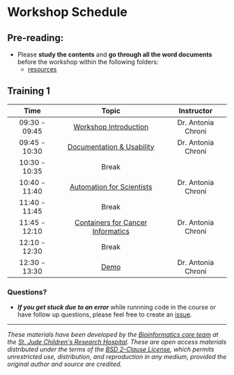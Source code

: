# Workshop Schedule


## Pre-reading:

* Please **study the contents** and **go through all the word documents** before the workshop within the following folders:
  * [resources](https://github.com/stjudeDNBBinfCore/Trainings/tree/main/courses/Automation-Reproducibility-compbio/resources/)

## Training 1

| Time |  Topic  | Instructor |
|:-----------:|:----------:|:--------:|
| 09:30 - 09:45 | [Workshop Introduction](https://github.com/stjudeDNBBinfCore/Trainings/tree/main/courses/Automation-Reproducibility-compbio/lectures/01-Best-practices.pdf) | Dr. Antonia Chroni |
| 09:45 - 10:30 | [Documentation & Usability](https://github.com/stjudeDNBBinfCore/Trainings/tree/main/courses/Automation-Reproducibility-compbio/lectures/01-Best-practices.pdf) | Dr. Antonia Chroni |
| 10:30 - 10:35 | Break|  |
| 10:40 - 11:40 | [Automation for Scientists](https://github.com/stjudeDNBBinfCore/Trainings/tree/main/courses/Automation-Reproducibility-compbio/lectures/01-Best-practices.pdf) | Dr. Antonia Chroni |
| 11:40 - 11:45 | Break|  |
| 11:45 - 12:10 | [Containers for Cancer Informatics](https://github.com/stjudeDNBBinfCore/Trainings/tree/main/courses/Automation-Reproducibility-compbio/lectures/01-Best-practices.pdf) | Dr. Antonia Chroni |
| 12:10 - 12:30 | Break|  |
| 12:30 - 13:30 | [Demo](https://github.com/stjudeDNBBinfCore/Trainings/tree/main/courses/Automation-Reproducibility-compbio/demo) | Dr. Antonia Chroni |


### Questions?
* ***If you get stuck due to an error*** while runnning code in the course or have follow up questions, please feel free to create an [issue](https://github.com/stjudeDNBBinfCore/Trainings/issues).


---

*These materials have been developed by the [Bioinformatics core team](https://www.stjude.org/research/departments/developmental-neurobiology/shared-resources/bioinformatic-core.html) at the [St. Jude Children's Research Hospital](https://www.stjude.org/). These are open access materials distributed under the terms of the [BSD 2-Clause License](https://opensource.org/license/bsd-2-clause), which permits unrestricted use, distribution, and reproduction in any medium, provided the original author and source are credited.*
